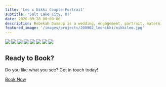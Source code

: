 ```yaml
---
title: 'Leo x Nikki Couple Portrait'
subtitle: 'Salt Lake City, UT'
date: 2020-09-28 00:00:00
description: Rebekah Dumaup is a wedding, engagement, portrait, maternity, and family photographer based in Saly Lake City, Utah.
featured_image: '/images/projects/200902_leonikki/nikkileo.jpg'
---
```


<div class="gallery" data-columns="3">
<img src="/images/projects/200902_leonikki/nikkileo.jpg">
<img src="/images/projects/200902_leonikki/nikkileo-2.jpg">
<img src="/images/projects/200902_leonikki/nikkileo-3.jpg">
<img src="/images/projects/200902_leonikki/nikkileo-4.jpg">
<img src="/images/projects/200902_leonikki/nikkileo-5.jpg">
<img src="/images/projects/200902_leonikki/nikkileo-6.jpg">
<img src="/images/projects/200902_leonikki/nikkileo-7.jpg">
<img src="/images/projects/200902_leonikki/nikkileo-8.jpg">
</div>

## Ready to Book?

Do you like what you see? Get in touch today!

<a href="/contact" class="button button--large">Book Now</a>
